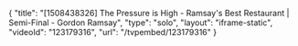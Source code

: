 {
    "title": "[1508438326] The Pressure is High - Ramsay's Best Restaurant | Semi-Final - Gordon Ramsay",
    "type": "solo",
    "layout": "iframe-static",
    "videoId": "123179316",
    "url": "\/tvpembed\/123179316"
}